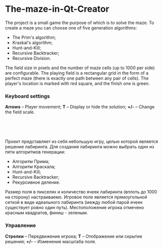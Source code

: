 # The-maze-in-Qt-Creator
The project is a small game the purpose of which is to solve the maze. To create a maze you can choose one of five generation algorithms:
- The Prim's algorithm;
- Kraskal's algorithm;
- Hunt-and-Kill;
- Recursive Backtracker;
- Recursive Division.

The field size in pixels and the number of maze cells (up to 1000 per side) are configurable.
The playing field is a rectangular grid in the form of a perfect maze (there is exactly one path between any pair of cells). The player's location is marked with red square, and the finish one is green.
### Keyboard settings
**Arrows** – Player movement;
**T** – Display or hide the solution;
**+/-** – Change the field scale.

<br/>
<br/>
<br/>

Проект представляет из себя небольшую игру, целью которой является решение лабиринта. Для создания лабиринта можно выбрать один из пяти алгоритмов генерации:
- Алгоритм Прима;
- Алгоритм Краскала;
- Hunt-and-Kill;
- Recursive Backtracker;
- Рекурсивное деление.

Размер поля в пикселях и количество ячеек лабиринта (вплоть до 1000 на сторону) настраиваемо.
Игровое поле является прямоугольной сеткой в виде идеального лабиринта (между любой парой ячеек существует ровно один путь). Местоположение игрока отмечено красным квадратов, финиш - зеленым.
### Управление
**Стрелки** – Передвижение игрока;
**T** – Отображение или скрытие решения;
**+/-** – Изменение масштаба поля.
